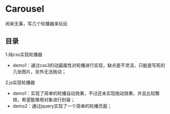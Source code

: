 # Carousel
闲来无事，写几个轮播器来玩玩

## 目录
1.纯css实现轮播器
* demo1：通过css3的动画属性对轮播进行实现，缺点是不灵活，只能是写死的几张图片，另外无法拖动；

2.js实现轮播器
* demo1：实现了简单的轮播自动效果，不过还未实现拖动效果，并且比较繁琐，希望能够用对象进行封装；
* demo2：通过jquery实现了一个简单的轮播页面；
